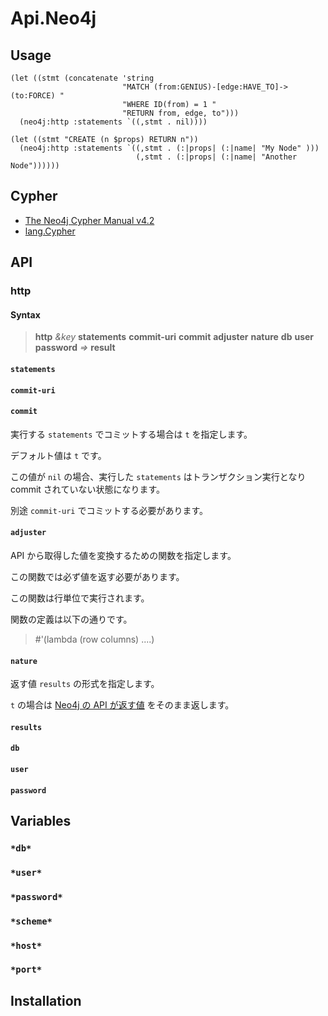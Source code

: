 # Api.Neo4j

## Usage

```
(let ((stmt (concatenate 'string
                         "MATCH (from:GENIUS)-[edge:HAVE_TO]->(to:FORCE) "
                         "WHERE ID(from) = 1 "
                         "RETURN from, edge, to")))
  (neo4j:http :statements `((,stmt . nil))))
```

```
(let ((stmt "CREATE (n $props) RETURN n"))
  (neo4j:http :statements `((,stmt . (:|props| (:|name| "My Node" )))
                            (,stmt . (:|props| (:|name| "Another Node"))))))
```

## Cypher

- [The Neo4j Cypher Manual v4.2](https://neo4j.com/docs/cypher-manual/current/)
- [lang.Cypher](https://github.com/yanqirenshi/lang.Cypher)

## API

### http

#### Syntax

> **http** _&key_ **statements** **commit-uri** **commit** **adjuster** **nature** **db** **user** **password** _=>_ **result**

#### `statements`

#### `commit-uri`

#### `commit`

実行する `statements` でコミットする場合は `t` を指定します。

デフォルト値は `t` です。

この値が `nil` の場合、実行した `statements` はトランザクション実行となり commit されていない状態になります。

別途 `commit-uri` でコミットする必要があります。

#### `adjuster`

API から取得した値を変換するための関数を指定します。

この関数では必ず値を返す必要があります。

この関数は行単位で実行されます。

関数の定義は以下の通りです。

> #'(lambda (row columns) ....)

#### `nature`

返す値 `results` の形式を指定します。

`t` の場合は [Neo4j の API が返す値](https://neo4j.com/docs/http-api/current/actions/begin-a-transaction/) をそのまま返します。

#### `results`

#### `db`

#### `user`

#### `password`

## Variables

### `*db*`

### `*user*`

### `*password*`

### `*scheme*`

### `*host*`

### `*port*`

## Installation
